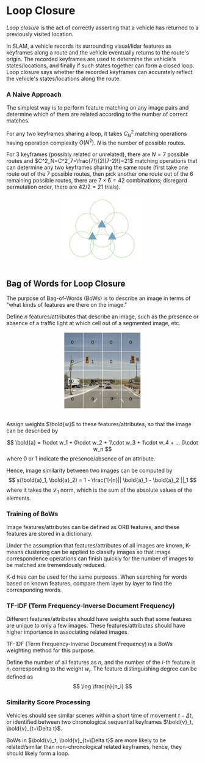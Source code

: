 # Loop Closure

*Loop closure* is the act of correctly asserting that a vehicle has returned to a previously visited location. 

In SLAM, a vehicle records its surrounding visual/lidar features as keyframes along a route and the vehicle eventually returns to the route's origin. 
The recorded keyframes are used to determine the vehicle's states/locations, and finally if such states together can form a closed loop.
Loop closure says whether the recorded keyframes can accurately reflect the vehicle's states/locations along the route.

### A Naive Approach

The simplest way is to perform feature matching on any image pairs and determine which of them are related according to the number of correct matches.

For any two keyframes sharing a loop, it takes $C^2_N$ matching operations having operation complexity $O(N^2)$. $N$ is the number of possible routes. 

For $3$ keyframes (possibly related or unrelated), there are $N=7$ possible routes and $C^2_N=C^2_7=\frac{7!}{2!(7-2)!}=21$ matching operations that can determine any two keyframes sharing the same route (first take one route out of the $7$ possible routes, then pick another one route out of the $6$ remaining possible routes, there are $7 \times 6 = 42$ combinations; disregard permutation order, there are $42/2 = 21$ trials).


<div style="display: flex; justify-content: center;">
      <img src="imgs/loop_closure_naive_approach.png" width="40%" height="40%" alt="loop_closure_naive_approach">
</div>
</br>

## Bag of Words for Loop Closure

The purpose of Bag-of-Words (BoWs) is to describe an image in terms of "what kinds of features are there on the image."

Define $n$ features/attributes that describe an image, such as the presence or absence of a traffic light at which cell out of a segmented image, etc. 

<div style="display: flex; justify-content: center;">
      <img src="imgs/traffice_light_BoWs.png" width="40%" height="40%" alt="traffice_light_BoWs">
</div>
</br>

Assign weights $\bold{w}$ to these features/attributes, so that the image can be described by

$$
\bold{a} = 
1\cdot w_1 +
0\cdot w_2 +
1\cdot w_3 +
1\cdot w_4 +
...
0\cdot w_n
$$
where $0$ or $1$ indicate the presence/absence of an attribute.

Hence, image similarity between two images can be computed by
$$
s(\bold{a}_1, \bold{a}_2) = 
1 - \frac{1}{n}|| \bold{a}_1 - \bold{a}_2 ||_1
$$
where it takes the $\mathcal{L}_1$ norm, which is the sum of the absolute values of the elements.

### Training of BoWs

Image features/attributes can be defined as ORB features, and these features are stored in a dictionary.

Under the assumption that features/attributes of all images are known, K-means clustering can be applied to classify images so that image correspondence operations can finish quickly for the number of images to be matched are tremendously reduced.

K-d tree can be used for the same purposes. When searching for words based on known features, compare them layer by layer to find the corresponding words.

### TF-IDF (Term Frequency-Inverse Document Frequency)

Different features/attributes should have weights such that some features are unique to only a few images. 
These features/attributes should have higher importance in associating related images.

TF-IDF (Term Frequency-Inverse Document Frequency) is a BoWs weighting method for this purpose.

Define the number of all features as $n$, and the number of the $i$-th feature is $n_i$ corresponding to the weight $w_i$. The feature distinguishing degree can be defined as
$$
\log \frac{n}{n_i}
$$

### Similarity Score Processing

Vehicles should see similar scenes within a short time of movement $t-\Delta t$, or identified between two chronological sequential keyframes $\bold{v}_t, \bold{v}_{t+\Delta t}$.

BoWs in $\bold{v}_t, \bold{v}_{t+\Delta t}$ are more likely to be related/similar than non-chronological related keyframes, hence, they should likely form a loop.